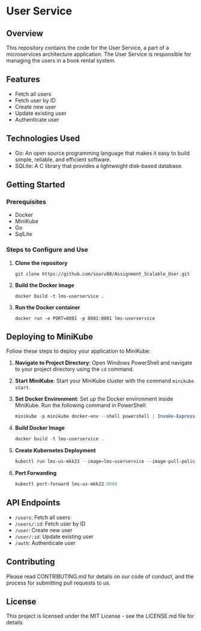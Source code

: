# User Service

## Overview
This repository contains the code for the User Service, a part of a microservices architecture application. The User Service is responsible for managing the users in a book rental system.

## Features
- Fetch all users
- Fetch user by ID
- Create new user
- Update existing user
- Authenticate user

## Technologies Used
- Go: An open source programming language that makes it easy to build simple, reliable, and efficient software.
- SQLite: A C library that provides a lightweight disk-based database.

## Getting Started

### Prerequisites
- Docker
- MiniKube
- Go
- SqlLite

### Steps to Configure and Use

1. **Clone the repository**
   ```
   git clone https://github.com/souru98/Assignment_Scalable_User.git
2. **Build the Docker image**
   ```
   docker build -t lms-userservice .
3. **Run the Docker container**
   ```
   docker run -e PORT=8081 -p 8081:8081 lms-userservice

## Deploying to MiniKube

Follow these steps to deploy your application to MiniKube:

1. **Navigate to Project Directory**: 
   Open Windows PowerShell and navigate to your project directory using the `cd` command.

2. **Start MiniKube**: 
   Start your MiniKube cluster with the command `minikube start`.

3. **Set Docker Environment**: 
   Set up the Docker environment inside MiniKube. Run the following command in PowerShell:
   ```powershell
   minikube -p minikube docker-env --shell powershell | Invoke-Expression
   
4. **Build Docker Image**
   ```powershell
   docker build -t lms-userservice .
   
5. **Create Kubernetes Deployment**
   ```powershell
   kubectl run lms-us-mkk22 --image=lms-userservice --image-pull-policy=Never --port=8080
   
6. **Port Forwarding**
   ```powershell
   kubectl port-forward lms-us-mkk22 8080


## API Endpoints
- `/users`: Fetch all users
- `/users/:id`: Fetch user by ID
- `/user`: Create new user
- `/user/:id`: Update existing user
- `/auth`: Authenticate user

## Contributing
Please read CONTRIBUTING.md for details on our code of conduct, and the process for submitting pull requests to us.

## License
This project is licensed under the MIT License - see the LICENSE.md file for details

   
